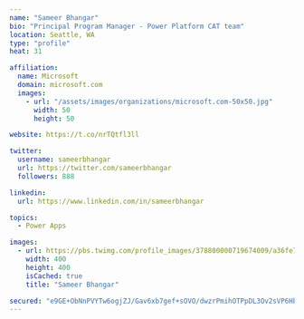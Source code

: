 ```yaml
---
name: "Sameer Bhangar"
bio: "Principal Program Manager - Power Platform CAT team"
location: Seattle, WA
type: "profile"
heat: 31

affiliation:
  name: Microsoft
  domain: microsoft.com
  images:
    - url: "/assets/images/organizations/microsoft.com-50x50.jpg"
      width: 50
      height: 50

website: https://t.co/nrTQtfl3ll

twitter:
  username: sameerbhangar
  url: https://twitter.com/sameerbhangar
  followers: 888

linkedin:
  url: https://www.linkedin.com/in/sameerbhangar

topics:
  - Power Apps

images:
  - url: https://pbs.twimg.com/profile_images/378800000719674009/a36fe7ddfab1778b76e5793772e43798_400x400.jpeg
    width: 400
    height: 400
    isCached: true
    title: "Sameer Bhangar"

secured: "e9GE+ObNnPVYTw6ogjZJ/Gav6xb7gef+sOVO/dwzrPmihOTPpDL3Ov2sVP6HbWHlgRcDUg7qx13HIqDglLLNajEv6cF73iYcWnHCI3tvTIc02YTioUkKzz3ISCWrUQbtJ8c6eIt12BKbHYbTMT4x6k5dCyssUTg04VzsFPhXPN0O26eVFTtd5MQaM4XEdbQjGJqK+mdztSQzS11u7DAO5eEHRS0sqaxGncDCFrfZYJr20PTlztv1G7IgoZaSL+V7QY8WiGgnA1A6Wg5eWSlCim0/QfQrwzkMWXk9FuTOvBY0y1zu4id8FyoLoddg4ciNZxlTV0lQyOYhnC8NhdJIcpxDNn77QyqoPgeuElq/K9IF4lOlFZ9qStK0sZWv52JldL5DzidspSPzK5a+T0N/+A==;aZL/qgSCQKNqfGfH//T2Yg=="
---
```



